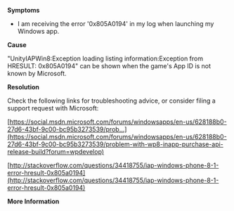 
        

**Symptoms** 

*   I am receiving the error '0x805A0194' in my log when launching my Windows app.

**Cause** 

"UnityIAPWin8:Exception loading listing information:Exception from HRESULT: 0x805A0194" can be shown when the game's App ID is not known by Microsoft.

**Resolution** 

Check the following links for troubleshooting advice, or consider filing a support request with Microsoft:

[https://social.msdn.microsoft.com/forums/windowsapps/en-us/628188b0-27d6-43bf-9c00-bc95b3273539/prob...](https://social.msdn.microsoft.com/forums/windowsapps/en-us/628188b0-27d6-43bf-9c00-bc95b3273539/problem-with-wp8-inapp-purchase-api-release-build?forum=wpdevelop)

[http://stackoverflow.com/questions/34418755/iap-windows-phone-8-1-error-hresult-0x805a0194](http://stackoverflow.com/questions/34418755/iap-windows-phone-8-1-error-hresult-0x805a0194)

**More Information** 

      